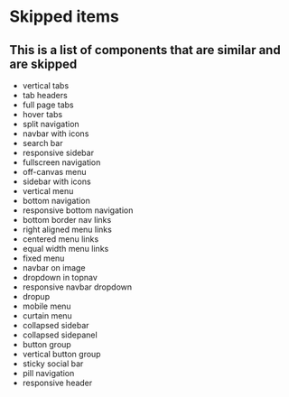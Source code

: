 # Skipped items
## This is a list of components that are similar and are skipped

- vertical tabs
- tab headers
- full page tabs
- hover tabs
- split navigation
- navbar with icons
- search bar
- responsive sidebar
- fullscreen navigation
- off-canvas menu
- sidebar with icons
- vertical menu
- bottom navigation
- responsive bottom navigation
- bottom border nav links
- right aligned menu links
- centered menu links
- equal width menu links
- fixed menu
- navbar on image
- dropdown in topnav
- responsive navbar dropdown
- dropup
- mobile menu
- curtain menu
- collapsed sidebar
- collapsed sidepanel
- button group
- vertical button group
- sticky social bar
- pill navigation
- responsive header
